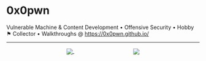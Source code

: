 # 0x0pwn

Vulnerable Machine & Content Development • Offensive Security • Hobby ⚑ Collector • Walkthroughs @ https://0x0pwn.github.io/

---

<p align="center">

<a href="https://github.com/0x0pwn/0x0pwn">
  <img align="center" src="https://github-readme-stats.vercel.app/api?username=0x0pwn&show_icons=true&theme=transparent" />
</a>

<!-- Añadir un espacio con margin-right -->
<img style="margin-right: 150px;" />

<a href="https://github.com/0x0pwn/0x0pwn">
  <img align="center" src="https://github-readme-stats.vercel.app/api/top-langs/?username=0x0pwn&size_weight=0.5&count_weight=0.5&theme=transparent" />
</a>
</p>
